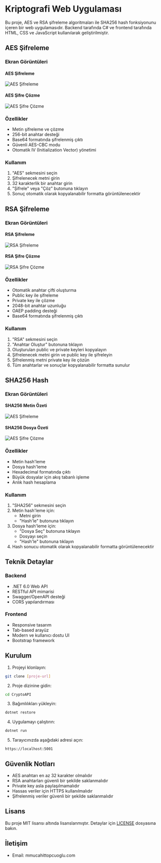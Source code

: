# Kriptografi Web Uygulaması

Bu proje, AES ve RSA şifreleme algoritmaları ile SHA256 hash fonksiyonunu içeren bir web uygulamasıdır. Backend tarafında C# ve frontend tarafında HTML, CSS ve JavaScript kullanılarak geliştirilmiştir.

## AES Şifreleme

### Ekran Görüntüleri
#### AES Şifreleme
![AES Şifreleme](image/aessifreleme.png)
#### AES Şifre Çözme
![AES Şifre Çözme](image/aescozme.png)

### Özellikler
- Metin şifreleme ve çözme
- 256-bit anahtar desteği
- Base64 formatında şifrelenmiş çıktı
- Güvenli AES-CBC modu
- Otomatik IV (Initialization Vector) yönetimi

### Kullanım
1. "AES" sekmesini seçin
2. Şifrelenecek metni girin
3. 32 karakterlik bir anahtar girin
4. "Şifrele" veya "Çöz" butonuna tıklayın
5. Sonuç otomatik olarak kopyalanabilir formatta görüntülenecektir

## RSA Şifreleme

### Ekran Görüntüleri
#### RSA Şifreleme
![RSA Şifreleme](image/RSASsifreleme.png)
#### RSA Şifre Çözme
![RSA Şifre Çözme](image/rsacozme.png)


### Özellikler
- Otomatik anahtar çifti oluşturma
- Public key ile şifreleme
- Private key ile çözme
- 2048-bit anahtar uzunluğu
- OAEP padding desteği
- Base64 formatında şifrelenmiş çıktı

### Kullanım
1. "RSA" sekmesini seçin
2. "Anahtar Oluştur" butonuna tıklayın
3. Oluşturulan public ve private keyleri kopyalayın
4. Şifrelenecek metni girin ve public key ile şifreleyin
5. Şifrelenmiş metni private key ile çözün
6. Tüm anahtarlar ve sonuçlar kopyalanabilir formatta sunulur

## SHA256 Hash

### Ekran Görüntüleri
#### SHA256 Metin Özeti
![AES Şifreleme](image/shametinozeti.png)
#### SHA256 Dosya Özeti
![AES Şifre Çözme](image/shadosyaozeti.png)


### Özellikler
- Metin hash'leme
- Dosya hash'leme
- Hexadecimal formatında çıktı
- Büyük dosyalar için akış tabanlı işleme
- Anlık hash hesaplama

### Kullanım
1. "SHA256" sekmesini seçin
2. Metin hash'leme için:
   - Metni girin
   - "Hash'le" butonuna tıklayın
3. Dosya hash'leme için:
   - "Dosya Seç" butonuna tıklayın
   - Dosyayı seçin
   - "Hash'le" butonuna tıklayın
4. Hash sonucu otomatik olarak kopyalanabilir formatta görüntülenecektir

## Teknik Detaylar

### Backend
- .NET 6.0 Web API
- RESTful API mimarisi
- Swagger/OpenAPI desteği
- CORS yapılandırması

### Frontend
- Responsive tasarım
- Tab-based arayüz
- Modern ve kullanıcı dostu UI
- Bootstrap framework

## Kurulum

1. Projeyi klonlayın:
```bash
git clone [proje-url]
```

2. Proje dizinine gidin:
```bash
cd CryptoAPI
```

3. Bağımlılıkları yükleyin:
```bash
dotnet restore
```

4. Uygulamayı çalıştırın:
```bash
dotnet run
```

5. Tarayıcınızda aşağıdaki adresi açın:
```
https://localhost:5001
```

## Güvenlik Notları

- AES anahtarı en az 32 karakter olmalıdır
- RSA anahtarları güvenli bir şekilde saklanmalıdır
- Private key asla paylaşılmamalıdır
- Hassas veriler için HTTPS kullanılmalıdır
- Şifrelenmiş veriler güvenli bir şekilde saklanmalıdır

## Lisans

Bu proje MIT lisansı altında lisanslanmıştır. Detaylar için [LICENSE](LICENSE) dosyasına bakın.

## İletişim
- Email: mmucahittopcuoglu.com
